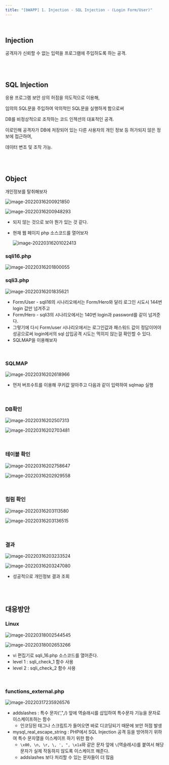 ```yaml
---
title: "[bWAPP] 1. Injection - SQL Injection - (Login Form/User)"
---
```


<br>

## Injection

공격자가 신뢰할 수 없는 입력을 프로그램에 주입하도록 하는 공격.

<br>

<br>

## SQL Injection

응용 프로그램 보안 상의 허점을 의도적으로 이용해, 

임의의 SQL문을 주입하여 악의적인 SQL문을 실행하게 함으로써

DB를 비정상적으로 조작하는 코드 인젝션의 대표적인 공격.

이로인해 공격자가 DB에 저장되어 있는 다른 사용자의 개인 정보 등 허가되지 않은 정보에 접근하여,

데이터 변조 및 조작 가능.

<br>

<br>

## Object

개인정보를 탈취해보자

![image-20220316200921850](https://raw.githubusercontent.com/EONION-TH3DB/image_repo/main/img/image-20220316200921850.png)

![image-20220316200948293](https://raw.githubusercontent.com/EONION-TH3DB/image_repo/main/img/image-20220316200948293.png)

- 되지 않는 것으로 보아 뭔가 있는 것 같다.

- 현재 웹 페이지 php 소스코드를 열어보자

  ![image-20220316201022413](https://raw.githubusercontent.com/EONION-TH3DB/image_repo/main/img/image-20220316201022413.png)

### sqli16.php

![image-20220316201800055](https://raw.githubusercontent.com/EONION-TH3DB/image_repo/main/img/image-20220316201800055.png)

### sqli3.php

![image-20220316201835621](https://raw.githubusercontent.com/EONION-TH3DB/image_repo/main/img/image-20220316201835621.png)

- Form/User - sqli16의 시나리오에서는 Form/Hero와 달리 로그인 시도시 144번 login 값만 넘겨주고
- Form/Hero - sqli3의 시나리오에서는 140번 login과 password를 같이 넘겨준다.
- 그렇기에 다시 Form/user 시나리오에서는 로그인값과 패스워드 값이 정답이어야 성공으로써 login에서의 sql 삽입공격 시도는 먹히지 않는걸 확인할 수 있다.
- SQLMAP을 이용해보자

<br>

### SQLMAP

![image-20220316202618966](https://raw.githubusercontent.com/EONION-TH3DB/image_repo/main/img/image-20220316202618966.png)

- 먼저 버프수트를 이용해 쿠키값 알아주고 다음과 같이 입력하여 sqlmap 실행

<br>

### DB확인

![image-20220316202507313](https://raw.githubusercontent.com/EONION-TH3DB/image_repo/main/img/image-20220316202507313.png)

![image-20220316202703481](https://raw.githubusercontent.com/EONION-TH3DB/image_repo/main/img/image-20220316202703481.png)

<br>

### 테이블 확인

![image-20220316202758647](https://raw.githubusercontent.com/EONION-TH3DB/image_repo/main/img/image-20220316202758647.png)

![image-20220316202929558](https://raw.githubusercontent.com/EONION-TH3DB/image_repo/main/img/image-20220316202929558.png)

<br>

### 컬럼 확인

![image-20220316203113580](https://raw.githubusercontent.com/EONION-TH3DB/image_repo/main/img/image-20220316203113580.png)

![image-20220316203136515](https://raw.githubusercontent.com/EONION-TH3DB/image_repo/main/img/image-20220316203136515.png)

<br>

### 결과

![image-20220316203233524](https://raw.githubusercontent.com/EONION-TH3DB/image_repo/main/img/image-20220316203233524.png)

![image-20220316203247080](https://raw.githubusercontent.com/EONION-TH3DB/image_repo/main/img/image-20220316203247080.png)

- 성공적으로 개인정보 결과 조회

<br>

<br>

## 대응방안

### Linux

![image-20220318002544545](https://raw.githubusercontent.com/EONION-TH3DB/image_repo/main/img/image-20220318002544545.png)

![image-20220318002653266](https://raw.githubusercontent.com/EONION-TH3DB/image_repo/main/img/image-20220318002653266.png)

- vi 편집기로 sqli_16.php 소스코드를 열어준다.
- level 1 : sqli_check_1 함수 사용
- level 2 : sqli_check_2 함수 사용

<br>

### functions_external.php

![image-20220317235926576](https://raw.githubusercontent.com/EONION-TH3DB/image_repo/main/img/image-20220317235926576.png)

- addslashes : 특수 문자(',",/) 앞에 역슬래시를 삽입하여 특수문자 기능을 문자로 이스케이프하는 함수
  - 인코딩된 태그나 스크립트가 들어오면 바로 디코딩되기 때문에 보안 허점 발생
- mysql_real_escape_string : PHP에서 SQL Injection 공격 등을 방어하기 위하여 특수 문자열을 이스케이프 하기 위한 함수
  - `\x00, \n, \r, \, ', ", \x1a`와 같은 문자 앞에 `\`(역슬레시)를 붙여서 해당 문자가 실제 작동하지 않도록 이스케이프 해준다.
  - addslashes 보다 처리할 수 있는 문자들이 더 많음